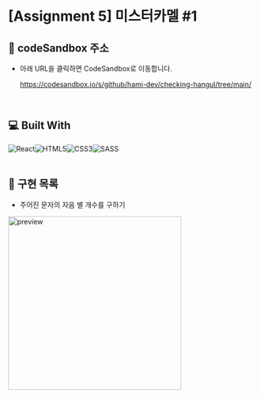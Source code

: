 # [Assignment 5] 미스터카멜 #1

## 🔗 codeSandbox 주소

- 아래 URL을 클릭하면 CodeSandbox로 이동합니다.

  https://codesandbox.io/s/github/hami-dev/checking-hangul/tree/main/

<br>

## 💻 Built With

<div style="display: flex">
<img alt="React" src ="https://img.shields.io/badge/React-61DAFB.svg?&style=for-the-badge&logo=React&logoColor=white"/>
<img alt="HTML5" src ="https://img.shields.io/badge/HTML5-E34F26.svg?&style=for-the-badge&logo=HTML5&logoColor=white"/>
<img alt="CSS3" src ="https://img.shields.io/badge/CSS3-1572B6.svg?&style=for-the-badge&logo=CSS3&logoColor=white"/>
<img alt="SASS" src ="https://img.shields.io/badge/SASS-hotpink.svg?style=for-the-badge&logo=SASS&logoColor=white"/>
</div>

<br>

## 📝 구현 목록

- 주어진 문자의 자음 별 개수를 구하기

<img alt="preview" src ="https://user-images.githubusercontent.com/60386993/133042291-24a06664-33d0-4dd7-9f11-e3351b1b3c4a.gif" width="350"/>

<br>


